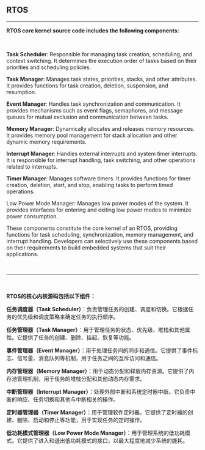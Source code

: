 ## RTOS
---

**RTOS core kernel source code includes the following components:**

<br>

**Task Scheduler**: Responsible for managing task creation, scheduling, and context switching. It determines the execution order of tasks based on their priorities and scheduling policies.

**Task Manager**: Manages task states, priorities, stacks, and other attributes. It provides functions for task creation, deletion, suspension, and resumption.

**Event Manager**: Handles task synchronization and communication. It provides mechanisms such as event flags, semaphores, and message queues for mutual exclusion and communication between tasks.

**Memory Manager**: Dynamically allocates and releases memory resources. It provides memory pool management for stack allocation and other dynamic memory requirements.

**Interrupt Manager**: Handles external interrupts and system timer interrupts. It is responsible for interrupt handling, task switching, and other operations related to interrupts.

**Timer Manager**: Manages software timers. It provides functions for timer creation, deletion, start, and stop, enabling tasks to perform timed operations.

Low Power Mode Manager: Manages low power modes of the system. It provides interfaces for entering and exiting low power modes to minimize power consumption.

These components constitute the core kernel of an RTOS, providing functions for task scheduling, synchronization, memory management, and interrupt handling. Developers can selectively use these components based on their requirements to build embedded systems that suit their applications.

<br>

---

<br>

**RTOS的核心内核源码包括以下组件：**


**任务调度器（Task Scheduler）**：负责管理任务的创建、调度和切换。它根据任务的优先级和调度策略来确定任务的执行顺序。

**任务管理器（Task Manager）**：用于管理任务的状态、优先级、堆栈和其他属性。它提供了任务的创建、删除、挂起、恢复等功能。

**事件管理器（Event Manager）**：用于处理任务间的同步和通信。它提供了事件标志、信号量、消息队列等机制，用于任务之间的互斥访问和通信。

**内存管理器（Memory Manager）**：用于动态分配和释放内存资源。它提供了内存池管理机制，用于任务的堆栈分配和其他动态内存需求。

**中断管理器（Interrupt Manager）**：处理外部中断和系统定时器中断。它负责中断的响应、任务切换和其他与中断相关的操作。

**定时器管理器（Timer Manager）**：用于管理软件定时器。它提供了定时器的创建、删除、启动和停止等功能，用于实现任务的定时操作。

**低功耗模式管理器（Low Power Mode Manager）**：用于管理系统的低功耗模式。它提供了进入和退出低功耗模式的接口，以最大程度地减少系统的能耗。

